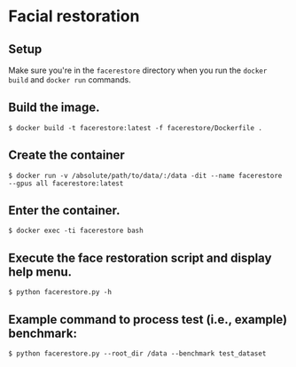 # Facial restoration

## Setup

Make sure you're in the `facerestore` directory when you run the `docker build` and `docker run` commands.

## Build the image.
```shell
$ docker build -t facerestore:latest -f facerestore/Dockerfile .
```

## Create the container
```shell
$ docker run -v /absolute/path/to/data/:/data -dit --name facerestore --gpus all facerestore:latest
```

## Enter the container.
```shell
$ docker exec -ti facerestore bash
```

## Execute the face restoration script and display help menu.
```shell
$ python facerestore.py -h
```

## Example command to process test (i.e., example) benchmark:
```shell
$ python facerestore.py --root_dir /data --benchmark test_dataset
```
